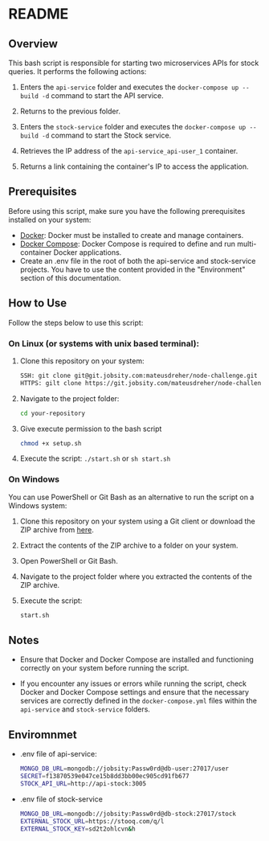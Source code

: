 
# README

## Overview

This bash script is responsible for starting two microservices APIs for stock queries. It performs the following actions:

1. Enters the `api-service` folder and executes the `docker-compose up --build -d` command to start the API service.

2. Returns to the previous folder.

3. Enters the `stock-service` folder and executes the `docker-compose up --build -d` command to start the Stock service.

4. Retrieves the IP address of the `api-service_api-user_1` container.

5. Returns a link containing the container's IP to access the application.

## Prerequisites

Before using this script, make sure you have the following prerequisites installed on your system:

- [Docker](https://docs.docker.com/get-docker/): Docker must be installed to create and manage containers.
- [Docker Compose](https://docs.docker.com/compose/install/): Docker Compose is required to define and run multi-container Docker applications.
- Create an .env file in the root of both the api-service and stock-service projects. You have to use the content provided in the "Environment" section of this documentation.

## How to Use

Follow the steps below to use this script:

### On Linux (or systems with unix based terminal):

1. Clone this repository on your system:

   ```bash
   SSH: git clone git@git.jobsity.com:mateusdreher/node-challenge.git
   HTTPS: gilt clone https://git.jobsity.com/mateusdreher/node-challenge.git
   ```

2. Navigate to the project folder:
	```bash
	cd your-repository
	```

3. Give execute permission to the bash script
	```bash
	chmod +x setup.sh
	```

4. Execute the script:
	```./start.sh``` or ```sh start.sh``` 

### On Windows

You can use PowerShell or Git Bash as an alternative to run the script on a Windows system:

1. Clone this repository on your system using a Git client or download the ZIP archive from [here](https://git.jobsity.com/mateusdreher/node-challenge/-/archive/master/node-challenge-master.zip).

2. Extract the contents of the ZIP archive to a folder on your system.

3. Open PowerShell or Git Bash.

4. Navigate to the project folder where you extracted the contents of the ZIP archive.

5. Execute the script:
	```bash
	start.sh
	```

## Notes
-   Ensure that Docker and Docker Compose are installed and functioning correctly on your system before running the script.
    
-   If you encounter any issues or errors while running the script, check Docker and Docker Compose settings and ensure that the necessary services are correctly defined in the `docker-compose.yml` files within the `api-service` and `stock-service` folders.


## Enviromnmet

- .env file of api-service:
	```bash
	MONGO_DB_URL=mongodb://jobsity:Passw0rd@db-user:27017/user
	SECRET=f13870539e047ce15b8dd3bb00ec905cd91fb677
	STOCK_API_URL=http://api-stock:3005
	```

- .env file of stock-service
	```bash
	MONGO_DB_URL=mongodb://jobsity:Passw0rd@db-stock:27017/stock
	EXTERNAL_STOCK_URL=https://stooq.com/q/l
	EXTERNAL_STOCK_KEY=sd2t2ohlcvn&h
	```